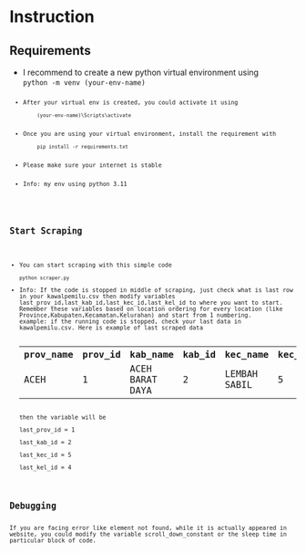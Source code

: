 <html>
<body>
<h1>Instruction</h1>

<h2>Requirements</h2>

<ul>
    <li>I recommend to create a new python virtual environment using <br> 
    <code>python -m venv (your-env-name)<code></li>
    <li>After your virtual env is created, you could activate it using <br>
    <code>(your-env-name)\Scripts\activate</code></li>
    <li>Once you are using your virtual environment, install the requirement with <br>
    <code>pip install -r requirements.txt</code></li>
    <li>Please make sure your internet is stable</li>
    <li>Info: my env using python 3.11</li>
</ul>

<h2>Start Scraping</h2>
<ul>
<li>You can start scraping with this simple code <br> 
<code>python scraper.py</code></li>
<li>Info: If the code is stopped in middle of scraping, just check what is last row in your kawalpemilu.csv then modify variables last_prov_id,last_kab_id,last_kec_id,last_kel_id to where you want to start. Remember these variables based on location ordering for every location (like Province,Kabupaten,Kecamatan,Kelurahan) and start from 1 numbering. <br>example: if the running code is stopped, check your last data in kawalpemilu.csv. Here is example of last scraped data</li>
<table>
<tr>
    <th>prov_name</th>
    <th>prov_id</th>
    <th>kab_name</th>
    <th>kab_id</th>
    <th>kec_name</th>
    <th>kec_id</th>
    <th>kel_name</th>
    <th>kel_id</th>
    <th>...</th>
</tr>
<tr>
    <td>ACEH</td>
    <td>1</td>
    <td>ACEH BARAT DAYA</td>
    <td>2</td>
    <td>LEMBAH SABIL</td>
    <td>5</td>
    <td>GEULANGGANG BATEE</td>
    <td>3</td>
    <td>...</td>
</tr>
</table>
then the variable will be <br>
last_prov_id = 1 <br>
last_kab_id = 2 <br>
last_kec_id = 5 <br>
last_kel_id = 4 <br>
</ul>
<h2>Debugging</h2>
<span>If you are facing error like element not found, while it is actually appeared in website, you could modify the variable scroll_down_constant or the sleep time in particular block of code.</span>
</body>
</html>